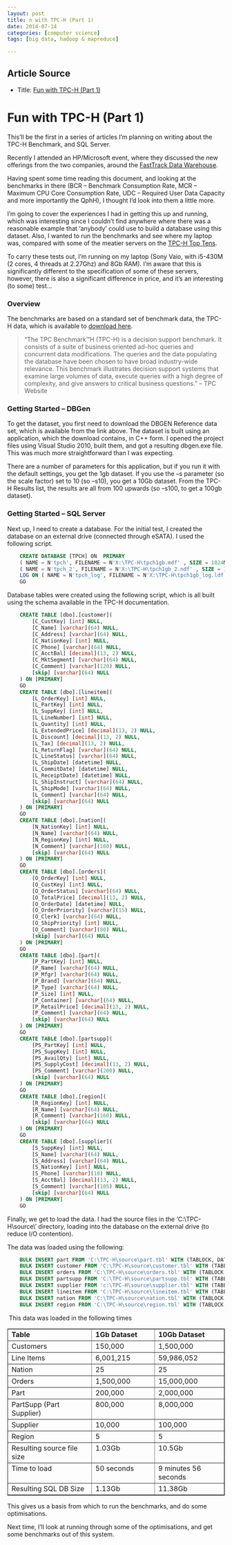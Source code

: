 ```yaml
---
layout: post
title: n with TPC-H (Part 1)
date: 2014-07-14
categories: [computer science]
tags: [big data, hadoop & mapreduce]

---
```


## Article Source
* Title: [Fun with TPC-H (Part 1)](http://blog.nhaslam.com/2011/07/02/fun-with-tpc-h-part-1/)

# Fun with TPC-H (Part 1)

This’ll be the first in a series of articles I’m planning on writing
about the TPC-H Benchmark, and SQL Server.

Recently I attended an HP/Microsoft event, where they discussed the new
offerings from the two companies, around the [FastTrack Data
Warehouse](http://msdn.microsoft.com/en-us/library/gg605238.aspx).

Having spent some time reading this document, and looking at the
benchmarks in there (BCR – Benchmark Consumption Rate, MCR – Maximum CPU
Core Consumption Rate, UDC – Required User Data Capacity and more
importantly the QphH), I thought I’d look into them a little more.

I’m going to cover the experiences I had in getting this up and running,
which was interesting since I couldn’t find anywhere where there was a
reasonable example that ‘anybody’ could use to build a database using
this dataset. Also, I wanted to run the benchmarks and see where my
laptop was, compared with some of the meatier servers on the [TPC-H Top
Tens](http://www.tpc.org/tpch/).

To carry these tests out, I’m running on my laptop (Sony Vaio, with
i5-430M (2 cores, 4 threads at 2.27Ghz) and 8Gb RAM). I’m aware that
this is significantly different to the specification of some of these
servers, however, there is also a significant difference in price, and
it’s an interesting (to some) test…

### Overview

The benchmarks are based on a standard set of benchmark data, the TPC-H
data, which is available to [download here](http://www.tpc.org/tpch/).

> “The TPC Benchmark™H (TPC-H) is a decision support benchmark. It
> consists of a suite of business oriented ad-hoc queries and concurrent
> data modifications. The queries and the data populating the database
> have been chosen to have broad industry-wide relevance. This benchmark
> illustrates decision support systems that examine large volumes of
> data, execute queries with a high degree of complexity, and give
> answers to critical business questions.” – TPC Website

### Getting Started – DBGen

To get the dataset, you first need to download the DBGEN Reference data
set, which is available from the link above. The dataset is built using
an application, which the download contains, in C++ form. I opened the
project files using Visual Studio 2010, built them, and got a resulting
dbgen.exe file. This was much more straightforward than I was expecting.

There are a number of parameters for this application, but if you run it
with the default settings, you get the 1gb dataset. If you use the –s
parameter (so the scale factor) set to 10 (so –s10), you get a 10Gb
dataset. From the TPC-H Results list, the results are all from 100
upwards (so –s100, to get a 100gb dataset).

### Getting Started – SQL Server

Next up, I need to create a database. For the initial test, I created
the database on an external drive (connected through eSATA). I used the
following script.

```sql
    CREATE DATABASE [TPCH] ON  PRIMARY
    ( NAME = N'tpch', FILENAME = N'X:\TPC-H\tpch1gb.mdf' , SIZE = 1024MB , MAXSIZE = UNLIMITED, FILEGROWTH = 128MB ),
    ( NAME = N'tpch_2', FILENAME = N'X:\TPC-H\tpch1gb_2.ndf' , SIZE = 1024MB , MAXSIZE = UNLIMITED, FILEGROWTH = 128MB )
    LOG ON ( NAME = N'tpch_log', FILENAME = N'X:\TPC-H\tpch1gb_log.ldf' , SIZE = 512MB , MAXSIZE = 2048GB , FILEGROWTH = 100MB )
    GO
```

Database tables were created using the following script, which is all
built using the schema available in the TPC-H documentation.

```sql
    CREATE TABLE [dbo].[customer](
        [C_CustKey] [int] NULL,
        [C_Name] [varchar](64) NULL,
        [C_Address] [varchar](64) NULL,
        [C_NationKey] [int] NULL,
        [C_Phone] [varchar](64) NULL,
        [C_AcctBal] [decimal](13, 2) NULL,
        [C_MktSegment] [varchar](64) NULL,
        [C_Comment] [varchar](120) NULL,
        [skip] [varchar](64) NULL
    ) ON [PRIMARY]
    GO
    CREATE TABLE [dbo].[lineitem](
        [L_OrderKey] [int] NULL,
        [L_PartKey] [int] NULL,
        [L_SuppKey] [int] NULL,
        [L_LineNumber] [int] NULL,
        [L_Quantity] [int] NULL,
        [L_ExtendedPrice] [decimal](13, 2) NULL,
        [L_Discount] [decimal](13, 2) NULL,
        [L_Tax] [decimal](13, 2) NULL,
        [L_ReturnFlag] [varchar](64) NULL,
        [L_LineStatus] [varchar](64) NULL,
        [L_ShipDate] [datetime] NULL,
        [L_CommitDate] [datetime] NULL,
        [L_ReceiptDate] [datetime] NULL,
        [L_ShipInstruct] [varchar](64) NULL,
        [L_ShipMode] [varchar](64) NULL,
        [L_Comment] [varchar](64) NULL,
        [skip] [varchar](64) NULL
    ) ON [PRIMARY]
    GO
    CREATE TABLE [dbo].[nation](
        [N_NationKey] [int] NULL,
        [N_Name] [varchar](64) NULL,
        [N_RegionKey] [int] NULL,
        [N_Comment] [varchar](160) NULL,
        [skip] [varchar](64) NULL
    ) ON [PRIMARY]
    GO
    CREATE TABLE [dbo].[orders](
        [O_OrderKey] [int] NULL,
        [O_CustKey] [int] NULL,
        [O_OrderStatus] [varchar](64) NULL,
        [O_TotalPrice] [decimal](13, 2) NULL,
        [O_OrderDate] [datetime] NULL,
        [O_OrderPriority] [varchar](15) NULL,
        [O_Clerk] [varchar](64) NULL,
        [O_ShipPriority] [int] NULL,
        [O_Comment] [varchar](80) NULL,
        [skip] [varchar](64) NULL
    ) ON [PRIMARY]
    GO
    CREATE TABLE [dbo].[part](
        [P_PartKey] [int] NULL,
        [P_Name] [varchar](64) NULL,
        [P_Mfgr] [varchar](64) NULL,
        [P_Brand] [varchar](64) NULL,
        [P_Type] [varchar](64) NULL,
        [P_Size] [int] NULL,
        [P_Container] [varchar](64) NULL,
        [P_RetailPrice] [decimal](13, 2) NULL,
        [P_Comment] [varchar](64) NULL,
        [skip] [varchar](64) NULL
    ) ON [PRIMARY]
    GO
    CREATE TABLE [dbo].[partsupp](
        [PS_PartKey] [int] NULL,
        [PS_SuppKey] [int] NULL,
        [PS_AvailQty] [int] NULL,
        [PS_SupplyCost] [decimal](13, 2) NULL,
        [PS_Comment] [varchar](200) NULL,
        [skip] [varchar](64) NULL
    ) ON [PRIMARY]
    GO
    CREATE TABLE [dbo].[region](
        [R_RegionKey] [int] NULL,
        [R_Name] [varchar](64) NULL,
        [R_Comment] [varchar](160) NULL,
        [skip] [varchar](64) NULL
    ) ON [PRIMARY]
    GO
    CREATE TABLE [dbo].[supplier](
        [S_SuppKey] [int] NULL,
        [S_Name] [varchar](64) NULL,
        [S_Address] [varchar](64) NULL,
        [S_NationKey] [int] NULL,
        [S_Phone] [varchar](18) NULL,
        [S_AcctBal] [decimal](13, 2) NULL,
        [S_Comment] [varchar](105) NULL,
        [skip] [varchar](64) NULL
    ) ON [PRIMARY]
    GO
```

Finally, we get to load the data. I had the source files in the
‘C:\\TPC-H\\source\\’ directory, loading into the database on the
external drive (to reduce I/O contention).

The data was loaded using the following:

```sql
    BULK INSERT part FROM 'C:\TPC-H\source\part.tbl' WITH (TABLOCK, DATAFILETYPE='char', CODEPAGE='raw', FIELDTERMINATOR = '|')
    BULK INSERT customer FROM 'C:\TPC-H\source\customer.tbl' WITH (TABLOCK, DATAFILETYPE='char', CODEPAGE='raw', FIELDTERMINATOR = '|')
    BULK INSERT orders FROM 'C:\TPC-H\source\orders.tbl' WITH (TABLOCK, DATAFILETYPE='char', CODEPAGE='raw', FIELDTERMINATOR = '|')
    BULK INSERT partsupp FROM 'C:\TPC-H\source\partsupp.tbl' WITH (TABLOCK, DATAFILETYPE='char', CODEPAGE='raw', FIELDTERMINATOR = '|')
    BULK INSERT supplier FROM 'c:\TPC-H\source\supplier.tbl' WITH (TABLOCK, DATAFILETYPE='char', CODEPAGE='raw', FIELDTERMINATOR = '|')
    BULK INSERT lineitem FROM 'C:\TPC-H\source\lineitem.tbl' WITH (TABLOCK, DATAFILETYPE='char', CODEPAGE='raw', FIELDTERMINATOR = '|')
    BULK INSERT nation FROM 'C:\TPC-H\source\nation.tbl' WITH (TABLOCK, DATAFILETYPE='char', CODEPAGE='raw', FIELDTERMINATOR = '|')
    BULK INSERT region FROM 'C:\TPC-H\source\region.tbl' WITH (TABLOCK, DATAFILETYPE='char', CODEPAGE='raw', FIELDTERMINATOR = '|')
```

 This data was loaded in the following times


<table width="519" border="1" cellspacing="0" cellpadding="2">
<tbody>
<tr>
<td valign="top" width="210"><strong>Table</strong></td>
<td valign="top" width="145"><strong>1Gb Dataset</strong></td>
<td valign="top" width="162"><strong>10Gb Dataset</strong></td>
</tr>
<tr>
<td valign="top" width="210">Customers</td>
<td valign="top" width="145">150,000</td>
<td valign="top" width="162">1,500,000</td>
</tr>
<tr>
<td valign="top" width="210">Line Items</td>
<td valign="top" width="145">6,001,215</td>
<td valign="top" width="162">59,986,052</td>
</tr>
<tr>
<td valign="top" width="210">Nation</td>
<td valign="top" width="145">25</td>
<td valign="top" width="162">25</td>
</tr>
<tr>
<td valign="top" width="210">Orders</td>
<td valign="top" width="145">1,500,000</td>
<td valign="top" width="162">15,000,000</td>
</tr>
<tr>
<td valign="top" width="210">Part</td>
<td valign="top" width="145">200,000</td>
<td valign="top" width="162">2,000,000</td>
</tr>
<tr>
<td valign="top" width="210">PartSupp (Part Supplier)</td>
<td valign="top" width="145">800,000</td>
<td valign="top" width="162">8,000,000</td>
</tr>
<tr>
<td valign="top" width="210">Supplier</td>
<td valign="top" width="145">10,000</td>
<td valign="top" width="162">100,000</td>
</tr>
<tr>
<td valign="top" width="210">Region</td>
<td valign="top" width="145">5</td>
<td valign="top" width="162">5</td>
</tr>
<tr>
<td valign="top" width="210">Resulting source file size</td>
<td valign="top" width="145">1.03Gb</td>
<td valign="top" width="162">10.5Gb</td>
</tr>
<tr>
<td valign="top" width="210">Time to load</td>
<td valign="top" width="145">50 seconds</td>
<td valign="top" width="162">9 minutes 56 seconds</td>
</tr>
<tr>
<td valign="top" width="210">Resulting SQL DB Size</td>
<td valign="top" width="145">1.13Gb</td>
<td valign="top" width="162">11.38Gb</td>
</tr>
</tbody>
</table>

This gives us a basis from which to run the benchmarks, and do some
optimisations.

Next time, I’ll look at running through some of the optimisations, and
get some benchmarks out of this system.